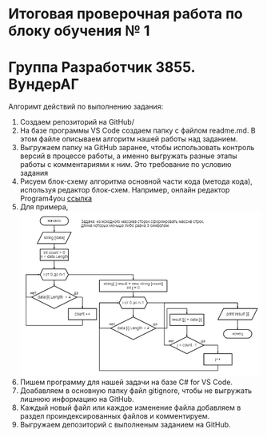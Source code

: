 # Итоговая проверочная работа по блоку обучения № 1
# Группа Разработчик 3855. ВундерАГ

Алгоримт действий по выполнению задания:
1. Создаем репозиторий на GitHub/
2. На базе программы VS Code создаем папку с файлом readme.md.  В этом файле описываем алгоритм нашей работы над заданием.
3. Выгружаем папку на GitHub заранее, чтобы использовать контроль версий в процессе работы, а именно выгружать разные этапы работы с комментариями к ним. Это требование по условию задания
4. Рисуем блок-схему алгоритма основной части кода (метода кода), используя редактор блок-схем. Например, онлайн редактор Program4you [ссылка](https://programforyou.ru/block-diagram-redactor)
5. Для примера,
![моя блок схема](block_diagram_Testwork.png) 
6. Пишем программу для нашей задачи на базе C# for VS Code.
7. Доабавляем в основную папку файл gitignorе, чтобы не выгружать лишнюю информацию на GitHub.
8. Каждый новый файл или каждое изменение файла добавляем в раздел проиндексированных файлов и комментируем. 
9. Выгружаем депозиторий с выполненым заданием на GitHub.

